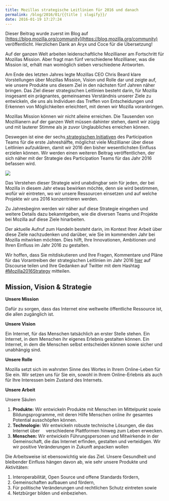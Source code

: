 ```yaml
---
title: Mozillas strategische Leitlinien für 2016 und danach
permalink: /blog/2016/01/{{title | slugify}}/
date: 2016-01-19 17:27:24
---
```


Dieser Beitrag wurde zuerst im Blog auf [https://blog.mozilla.org/community](https://blog.mozilla.org/community) veröffentlicht. Herzlichen Dank an Aryx und Coce für die Übersetzung!

Auf der ganzen Welt arbeiten leidenschaftliche Mozillianer am Fortschritt für Mozillas Mission. Aber fragt man fünf verschiedene Mozillianer, was die Mission ist, erhält man womöglich sieben verschiedene Antworten.

<!-- excerpt -->

Am Ende des letzten Jahres legte Mozillas CEO Chris Beard klare Vorstellungen über Mozillas Mission, Vision und Rolle dar und zeigte auf, wie unsere Produkte uns diesem Ziel in den nächsten fünf Jahren näher bringen. Das Ziel dieser strategischen Leitlinien besteht darin, für Mozilla insgesamt ein prägnantes, gemeinsames Verständnis unserer Ziele zu entwickeln, die uns als Individuen das Treffen von Entscheidungen und Erkennen von Möglichkeiten erleichtert, mit denen wir Mozilla voranbringen.

Mozillas Mission können wir nicht alleine erreichen. Die Tausenden von Mozillianern auf der ganzen Welt müssen dahinter stehen, damit wir zügig und mit lauterer Stimme als je zuvor Unglaubliches erreichen können.

Deswegen ist eine der sechs[ strategischen Initiativen](https://docs.google.com/presentation/d/1A3Ma9gNawAYYGbYC2bUW0wUwcpHuvyMiZvHNiMLriw0/edit#slide=id.gdaa7a0bd0_1_0) des Participation Teams für die erste Jahreshälfte, möglichst viele Mozillianer über diese Leitlinien aufzuklären, damit wir 2016 den bisher wesentlichsten Einfluss erzielen können. Wir werden einen weiteren Beitrag veröffentlichen, der sich näher mit der Strategie des Participation Teams für das Jahr 2016 befassen wird.

![](https://ffp4g1ylyit3jdyti1hqcvtb-wpengine.netdna-ssl.com/community/files/2016/01/Screen-Shot-2015-12-18-at-2.02.07-PM-600x335.png)

Das Verstehen dieser Strategie wird unabdingbar sein für jeden, der bei Mozilla in diesem Jahr etwas bewirken möchte, denn sie wird bestimmen, wofür wir eintreten, wo wir unsere Ressourcen einsetzen und auf welche Projekte wir uns 2016 konzentrieren werden.

Zu Jahresbeginn werden wir näher auf diese Strategie eingehen und weitere Details dazu bekanntgeben, wie die diversen Teams und Projekte bei Mozilla auf diese Ziele hinarbeiten.

Der aktuelle Aufruf zum Handeln besteht darin, im Kontext Ihrer Arbeit über diese Ziele nachzudenken und darüber, wie Sie im kommenden Jahr bei Mozilla mitwirken möchten. Dies hilft, Ihre Innovationen, Ambitionen und Ihren Einfluss im Jahr 2016 zu gestalten.

Wir hoffen, dass Sie mitdiskutieren und Ihre Fragen, Kommentare und Pläne für das Vorantreiben der strategischen Leitlinien im Jahr 2016 [hier](https://discourse.mozilla-community.org/t/mozillas-strategic-narrative-2016/6397) auf Discourse teilen und Ihre Gedanken auf Twitter mit dem Hashtag [#Mozilla2016Strategy](https://twitter.com/search?q=%23mozilla2016strategy&amp;src=typd) mitteilen.

## Mission, Vision &amp; Strategie

**Unsere Mission**

Dafür zu sorgen, dass das Internet eine weltweite öffentliche Ressource ist, die allen zugänglich ist.

**Unsere Vision**

Ein Internet, für das Menschen tatsächlich an erster Stelle stehen. Ein Internet, in dem Menschen ihr eigenes Erlebnis gestalten können. Ein Internet, in dem die Menschen selbst entscheiden können sowie sicher und unabhängig sind.

**Unsere Rolle**

Mozilla setzt sich im wahrsten Sinne des Wortes in Ihrem Online-Leben für Sie ein. Wir setzen uns für Sie ein, sowohl in Ihrem Online-Erlebnis als auch für Ihre Interessen beim Zustand des Internets.

**Unsere Arbeit**

Unsere Säulen

1.  **Produkte:** Wir entwickeln Produkte mit Menschen im Mittelpunkt sowie Bildungsprogramme, mit deren Hilfe Menschen online ihr gesamtes Potential ausschöpfen können.
2.  **Technologie:** Wir entwickeln robuste technische Lösungen, die das Internet über     verschiedene Plattformen hinweg zum Leben erwecken.
3.  **Menschen:** Wir entwickeln Führungspersonen und Mitwirkende in der Gemeinschaft, die das Internet erfinden, gestalten und verteidigen.
Wir wir positive Veränderungen in Zukunft anpacken wollen

Die Arbeitsweise ist ebensowichtig wie das Ziel. Unsere Gesundheit und bleibender Einfluss hängen davon ab, wie sehr unsere Produkte und Aktivitäten:

1.  Interoperabilität, Open Source und offene Standards fördern,
2.  Gemeinschaften aufbauen und fördern,
3.  Für politische Veränderungen und rechtlichen Schutz eintreten sowie
4.  Netzbürger bilden und einbeziehen.
